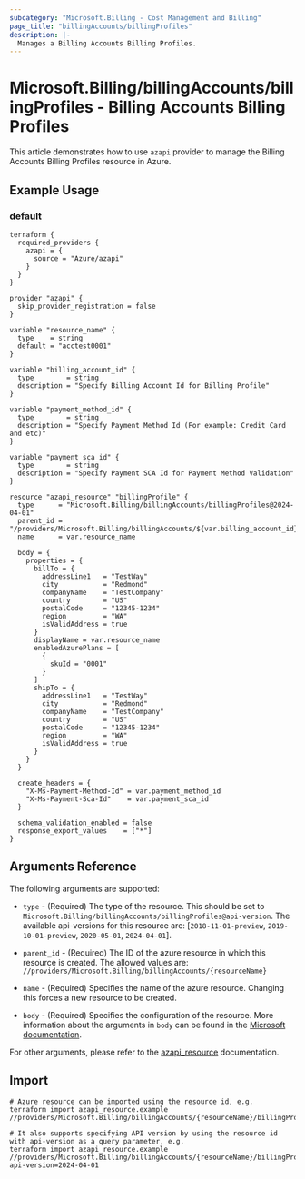 ```yaml
---
subcategory: "Microsoft.Billing - Cost Management and Billing"
page_title: "billingAccounts/billingProfiles"
description: |-
  Manages a Billing Accounts Billing Profiles.
---
```


# Microsoft.Billing/billingAccounts/billingProfiles - Billing Accounts Billing Profiles

This article demonstrates how to use `azapi` provider to manage the Billing Accounts Billing Profiles resource in Azure.

## Example Usage

### default

```hcl
terraform {
  required_providers {
    azapi = {
      source = "Azure/azapi"
    }
  }
}

provider "azapi" {
  skip_provider_registration = false
}

variable "resource_name" {
  type    = string
  default = "acctest0001"
}

variable "billing_account_id" {
  type        = string
  description = "Specify Billing Account Id for Billing Profile"
}

variable "payment_method_id" {
  type        = string
  description = "Specify Payment Method Id (For example: Credit Card and etc)"
}

variable "payment_sca_id" {
  type        = string
  description = "Specify Payment SCA Id for Payment Method Validation"
}

resource "azapi_resource" "billingProfile" {
  type      = "Microsoft.Billing/billingAccounts/billingProfiles@2024-04-01"
  parent_id = "/providers/Microsoft.Billing/billingAccounts/${var.billing_account_id}"
  name      = var.resource_name

  body = {
    properties = {
      billTo = {
        addressLine1   = "TestWay"
        city           = "Redmond"
        companyName    = "TestCompany"
        country        = "US"
        postalCode     = "12345-1234"
        region         = "WA"
        isValidAddress = true
      }
      displayName = var.resource_name
      enabledAzurePlans = [
        {
          skuId = "0001"
        }
      ]
      shipTo = {
        addressLine1   = "TestWay"
        city           = "Redmond"
        companyName    = "TestCompany"
        country        = "US"
        postalCode     = "12345-1234"
        region         = "WA"
        isValidAddress = true
      }
    }
  }

  create_headers = {
    "X-Ms-Payment-Method-Id" = var.payment_method_id
    "X-Ms-Payment-Sca-Id"    = var.payment_sca_id
  }

  schema_validation_enabled = false
  response_export_values    = ["*"]
}

```



## Arguments Reference

The following arguments are supported:

* `type` - (Required) The type of the resource. This should be set to `Microsoft.Billing/billingAccounts/billingProfiles@api-version`. The available api-versions for this resource are: [`2018-11-01-preview`, `2019-10-01-preview`, `2020-05-01`, `2024-04-01`].

* `parent_id` - (Required) The ID of the azure resource in which this resource is created. The allowed values are:  
  `//providers/Microsoft.Billing/billingAccounts/{resourceName}`

* `name` - (Required) Specifies the name of the azure resource. Changing this forces a new resource to be created.

* `body` - (Required) Specifies the configuration of the resource. More information about the arguments in `body` can be found in the [Microsoft documentation](https://learn.microsoft.com/en-us/azure/templates/Microsoft.Billing/billingAccounts/billingProfiles?pivots=deployment-language-terraform).

For other arguments, please refer to the [azapi_resource](https://registry.terraform.io/providers/Azure/azapi/latest/docs/resources/resource) documentation.

## Import

 ```shell
 # Azure resource can be imported using the resource id, e.g.
 terraform import azapi_resource.example //providers/Microsoft.Billing/billingAccounts/{resourceName}/billingProfiles/{resourceName}
 
 # It also supports specifying API version by using the resource id with api-version as a query parameter, e.g.
 terraform import azapi_resource.example //providers/Microsoft.Billing/billingAccounts/{resourceName}/billingProfiles/{resourceName}?api-version=2024-04-01
 ```
